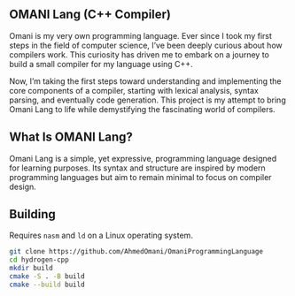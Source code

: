 ## OMANI Lang (C++ Compiler)
Omani is my very own programming language. Ever since I took my first steps in the field of computer science, I’ve been deeply curious about how compilers work. This curiosity has driven me to embark on a journey to build a small compiler for my language using C++.

Now, I’m taking the first steps toward understanding and implementing the core components of a compiler, starting with lexical analysis, syntax parsing, and eventually code generation. This project is my attempt to bring Omani Lang to life while demystifying the fascinating world of compilers.

## What Is OMANI Lang?
Omani Lang is a simple, yet expressive, programming language designed for learning purposes. 
Its syntax and structure are inspired by modern programming languages but aim to remain minimal to focus on compiler design.

## Building

Requires `nasm` and `ld` on a Linux operating system.

```bash
git clone https://github.com/AhmedOmani/OmaniProgrammingLanguage
cd hydrogen-cpp
mkdir build
cmake -S . -B build
cmake --build build
```
